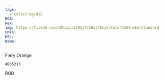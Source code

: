 ```yaml
---
tags:
  - Color/Tag/NTC
RGB:
Hex:
img: https://filedn.com/l0hpzxl1f01yT7GHxtF8cyk/Color%20Snake/standard_csv_to_svg/B35213.svg
CMYK:
HSL:
Name:
---
```

Fiery Orange
```palette
#B35213
```
RGB
